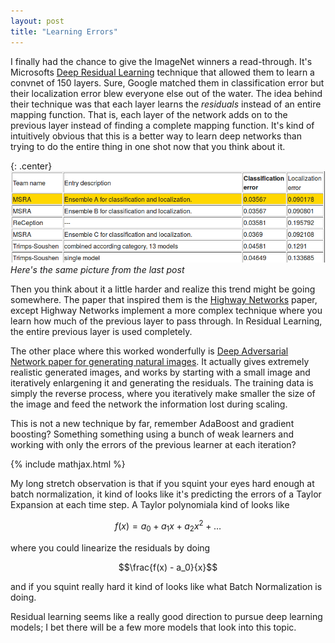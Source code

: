 ```yaml
---
layout: post
title: "Learning Errors"
---
```


I finally had the chance to give the ImageNet winners a read-through. It's 
Microsofts [Deep Residual Learning](http://arxiv.org/abs/1512.03385) technique that allowed them to learn
a convnet of 150 layers. Sure,
Google matched them in classification error but their localization error
blew everyone else out of the water. The idea behind their technique was that
each layer learns the _residuals_ instead of an entire mapping function.
That is, each layer of the network adds on to the previous layer instead
of finding a complete mapping function. It's kind of intuitively obvious
that this is a better way to learn deep networks than trying to do the entire
thing in one shot now that you think about it.
<!--preview-->

{: .center}
![Sorry Google!](/images/nips-2015-review/reception.png)
*Here's the same picture from the last post*

Then you think about it a little harder and realize this trend might be going
somewhere. The paper that inspired them is the [Highway Networks](http://arxiv.org/abs/1507.06228) paper, except
Highway Networks implement a more complex technique where you learn how much of
the previous layer to pass through. In Residual Learning, the entire previous
layer is used completely.

The other place where this worked wonderfully is 
[Deep Adversarial Network paper for generating natural images](http://arxiv.org/abs/1506.05751).
It actually gives extremely realistic generated images, and works by starting
with a small image and iteratively enlargening it and generating the residuals.
The training data is simply the reverse process, where you iteratively make smaller
the size of the image and feed the network the information lost during scaling.

This is not a new technique by far, remember AdaBoost and gradient boosting?
Something something using a bunch of weak learners and working with only the
errors of the previous learner at each iteration?

{% include mathjax.html %}

My long stretch observation is that if you squint your eyes hard enough at batch normalization,
it kind of looks like it's predicting the errors of a Taylor Expansion at each time step.
A Taylor polynomiala kind of looks like

$$f(x) = a_0 + a_1 x + a_2 x^2 + \ldots $$

where you could linearize the residuals by doing

$$\frac{f(x) - a_0}{x}$$

and if you squint really hard it kind of looks like what Batch Normalization is
doing.

Residual learning seems like a really good direction to pursue deep learning models;
I bet there will be a few more models that look into this topic.
